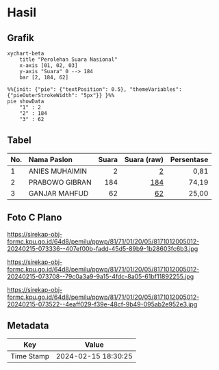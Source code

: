 # Hasil

## Grafik

```mermaid
xychart-beta
    title "Perolehan Suara Nasional"
    x-axis [01, 02, 03]
    y-axis "Suara" 0 --> 184
    bar [2, 184, 62]
```

```mermaid
%%{init: {"pie": {"textPosition": 0.5}, "themeVariables": {"pieOuterStrokeWidth": "5px"}} }%%
pie showData
    "1" : 2
    "2" : 184
    "3" : 62
```

## Tabel

| No. | Nama Paslon    | Suara | Suara (raw) | Persentase |
|:--- |:-------------- | -----:| -----------:| ----------:|
| 1   | ANIES MUHAIMIN | 2     | [2][p-1]    | 0,81       |
| 2   | PRABOWO GIBRAN | 184   | [184][p-2]  | 74,19      |
| 3   | GANJAR MAHFUD  | 62    | [62][p-3]   | 25,00      |


[p-1]: https://github.com/gigit-pemilu/pemilu-2024/blob/main/pilpres/hitung-suara/sub/81-maluku/sub/71-kota-ambon/sub/01-nusaniwe/sub/2005-urimessing/sub/012-tps/sub/paslon-1.txt
[p-2]: https://github.com/gigit-pemilu/pemilu-2024/blob/main/pilpres/hitung-suara/sub/81-maluku/sub/71-kota-ambon/sub/01-nusaniwe/sub/2005-urimessing/sub/012-tps/sub/paslon-2.txt
[p-3]: https://github.com/gigit-pemilu/pemilu-2024/blob/main/pilpres/hitung-suara/sub/81-maluku/sub/71-kota-ambon/sub/01-nusaniwe/sub/2005-urimessing/sub/012-tps/sub/paslon-3.txt

## Foto C Plano

https://sirekap-obj-formc.kpu.go.id/64d8/pemilu/ppwp/81/71/01/20/05/8171012005012-20240215-073336--407ef00b-fadd-45d5-89b9-1b28603fc6b3.jpg

https://sirekap-obj-formc.kpu.go.id/64d8/pemilu/ppwp/81/71/01/20/05/8171012005012-20240215-073708--79c0a3a9-9a15-4fdc-8a05-61bf11892255.jpg

https://sirekap-obj-formc.kpu.go.id/64d8/pemilu/ppwp/81/71/01/20/05/8171012005012-20240215-073522--4eaff029-f39e-48cf-9b49-095ab2e952e3.jpg


## Metadata

| Key        | Value               |
| ---------- | ------------------- |
| Time Stamp | 2024-02-15 18:30:25 |



